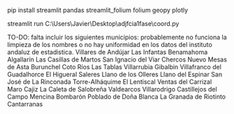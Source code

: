 pip install streamlit pandas streamlit_folium folium geopy plotly


streamlit run C:\Users\Javier\Desktop\adjfcia1fase\coord.py 


TO-DO:
falta incluir los siguientes municipios: probablemente no funciona la limpieza de los nombres o no hay uniformidad en los datos del instituto andaluz de estadistica.
Villares de Andújar
Las Infantas
Benamahoma
Algallarín
Las Casillas de Martos
San Ignacio del Viar
Chercos Nuevo
Mesas de Asta
Burunchel
Coto Ríos
Las Tablas
Villarrubia
Gibalbin
Villafranco del Guadalhorce
El Higueral
Saleres
Llano de los Olleres
Llano del Espinar
San José de La Rinconada
Torre-Alháquime
El Lentiscal
Ventas del Carrizal
Maro
Cajiz
La Caleta de Salobreña
Valdearcos
Villarodrigo
Castillejos del Campo
Mencina Bombarón
Poblado de Doña Blanca
La Granada de Riotinto
Cantarranas
